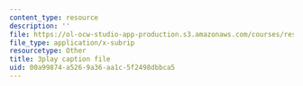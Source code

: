 ```yaml
---
content_type: resource
description: ''
file: https://ol-ocw-studio-app-production.s3.amazonaws.com/courses/res-3-003-learn-to-build-your-own-videogame-with-the-unity-game-engine-and-microsoft-kinect-january-iap-2017/00a99874a5269a36aa1c5f2498dbbca5_rNfMwqjohC8.srt
file_type: application/x-subrip
resourcetype: Other
title: 3play caption file
uid: 00a99874-a526-9a36-aa1c-5f2498dbbca5
---
```

